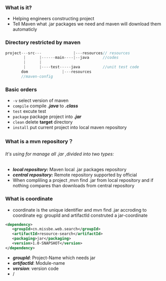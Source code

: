 ### What is it?
- Helping engineers constructing project
- Tell Maven what .jar packages we need and maven will download them automaticly
### Directory restricted by maven
```java
project---src---              |---resources// resources
		|      |------main----|--java      //codes
		|      |
		|      |----test-----java          //unit test code
	   dom               |---resources
	   //maven-config
```
### Basic orders
-  `-v` select version of maven
- `compile` compile ***.java*** to ***.class***
- `test`  excute test
- `package` package project into ***.jar*** 
- `clean` delete **target** directory
- `install` put current project into local maven repository
### What is a mvn repository？
###### It's using for manage all .jar ,divided into two types:
- ***local repository:*** Maven local .jar packages repository
- ***central repository:*** Remote repository supported by official
- When compliling a project ,mvn find .jar from local repository and if nothing compares than downloads from central repository
### What is coordinate
- coordinate is the unique identifier and mvn find .jar accroding to coordinate
eg: groupId and artifactId construted a jar-coordinate
```xml
<dependency>
   <groupId>cn.missbe.web.search</groupId>
   <artifactId>resource-search</artifactId>
   <packaging>jar</packaging>
   <version>1.0-SNAPSHOT</version>
</dependency>
```
- ***groupId***: Project-Name which needs jar
- ***artifactId***: Module-name
- ***version***: version code
- /